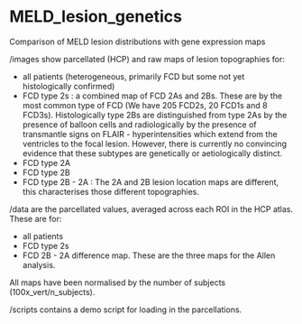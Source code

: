 # MELD_lesion_genetics
Comparison of MELD lesion distributions with gene expression maps

/images show parcellated (HCP) and raw maps of lesion topographies for:
  - all patients (heterogeneous, primarily FCD but some not yet histologically confirmed)
  - FCD type 2s : a combined map of FCD 2As and 2Bs. These are by the most common type of FCD (We have 205 FCD2s, 20 FCD1s and 8 FCD3s). Histologically type 2Bs are distinguished from type 2As by the presence of balloon cells and radiologically by the presence of transmantle signs on FLAIR - hyperintensities which extend from the ventricles to the focal lesion. However, there is currently no convincing evidence that these subtypes are genetically or aetiologically distinct.
  - FCD type 2A
  - FCD type 2B
  - FCD type 2B - 2A : The 2A and 2B lesion location maps are different, this characterises those different topographies.
  
/data are the parcellated values, averaged across each ROI in the HCP atlas. These are for:
  - all patients 
  - FCD type 2s
  - FCD 2B - 2A difference map.
These are the three maps for the Allen analysis.
  
All maps have been normalised by the number of subjects (100x_vert/n_subjects).

/scripts contains a demo script for loading in the parcellations.
